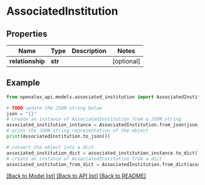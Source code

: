 # AssociatedInstitution


## Properties

Name | Type | Description | Notes
------------ | ------------- | ------------- | -------------
**relationship** | **str** |  | [optional] 

## Example

```python
from openalex_api.models.associated_institution import AssociatedInstitution

# TODO update the JSON string below
json = "{}"
# create an instance of AssociatedInstitution from a JSON string
associated_institution_instance = AssociatedInstitution.from_json(json)
# print the JSON string representation of the object
print(AssociatedInstitution.to_json())

# convert the object into a dict
associated_institution_dict = associated_institution_instance.to_dict()
# create an instance of AssociatedInstitution from a dict
associated_institution_from_dict = AssociatedInstitution.from_dict(associated_institution_dict)
```
[[Back to Model list]](../README.md#documentation-for-models) [[Back to API list]](../README.md#documentation-for-api-endpoints) [[Back to README]](../README.md)


